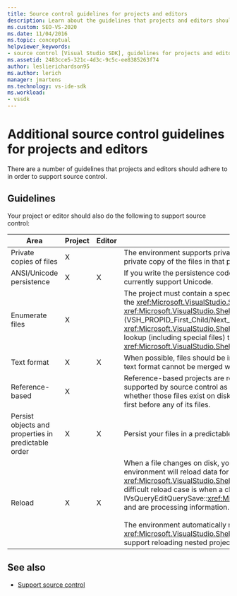 ```yaml
---
title: Source control guidelines for projects and editors
description: Learn about the guidelines that projects and editors should adhere to in order to support source control.
ms.custom: SEO-VS-2020
ms.date: 11/04/2016
ms.topic: conceptual
helpviewer_keywords:
- source control [Visual Studio SDK], guidelines for projects and editors
ms.assetid: 2483cce5-321c-4d3c-9c5c-ee8385263f74
author: leslierichardson95
ms.author: lerich
manager: jmartens
ms.technology: vs-ide-sdk
ms.workload:
- vssdk
---
```

# Additional source control guidelines for projects and editors
There are a number of guidelines that projects and editors should adhere to in order to support source control.

## Guidelines
 Your project or editor should also do the following to support source control:

|Area|Project|Editor|Details|
|----------|-------------|------------|-------------|
|Private copies of files|X||The environment supports private copies of files. That is, each person enlisted in the project has his/her own private copy of the files in that project.|
|ANSI/Unicode persistence|X|X|If you write the persistence code, persist files in the ANSI form because most source control programs do not currently support Unicode.|
|Enumerate files|X||The project must contain a specific list of all files within it and must be able to enumerate the list of files using the <xref:Microsoft.VisualStudio.Shell.Interop.IVsSccProject2> or <xref:Microsoft.VisualStudio.Shell.Interop.IVsHierarchy.GetProperty%2A> (VSH_PROPID_First_Child/Next_Sibling). The project should also expose item names through its <xref:Microsoft.VisualStudio.Shell.Interop.IVsProject.GetMkDocument%2A> implementation and support name lookup (including special files) through its <xref:Microsoft.VisualStudio.Shell.Interop.IVsProject.IsDocumentInProject%2A> implementation.|
|Text format|X|X|When possible, files should be in text format to support the merging of different versions. Files that are not in text format cannot be merged with other versions of the file later on. The preferred text format is XML.|
|Reference-based|X||Reference-based projects are readily supported in source control. However, directory-based projects are also supported by source control as long as the project can produce a list of its files on demand, regardless of whether those files exist on disk. When opening a project from source control, the project file is brought down first before any of its files.|
|Persist objects and properties in predictable order|X|X|Persist your files in a predictable order, such as alphabetical order, to facilitate merging.|
|Reload|X|X|When a file changes on disk, your editor must be able to reload it. When you participate in source control, the environment will reload data for you by calling your <xref:Microsoft.VisualStudio.Shell.Interop.IVsPersistDocData2.ReloadDocData%2A> implementation. The most difficult reload case is when a checkout occurs when you have called IVsQueryEditQuerySave::<xref:Microsoft.VisualStudio.Shell.Interop.IVsQueryEditQuerySave2.QueryEditFiles%2A> and are processing information. However, your reload code must be able to run in this situation.<br /><br /> The environment automatically reloads project files. However, a project must implement <xref:Microsoft.VisualStudio.Shell.Interop.IVsPersistHierarchyItem2> if it has nested hierarchies in order to support reloading nested project files.|

## See also
- [Support source control](../../extensibility/internals/supporting-source-control.md)
